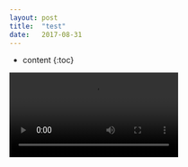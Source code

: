```yaml
---
layout: post
title:  "test"
date:   2017-08-31 
---
```


* content
{:toc}

<video id="Video1" >
     <source src="https://www.youtube.com/embed/fK_zwl-lnmc" type="video/mp4" />
</video>